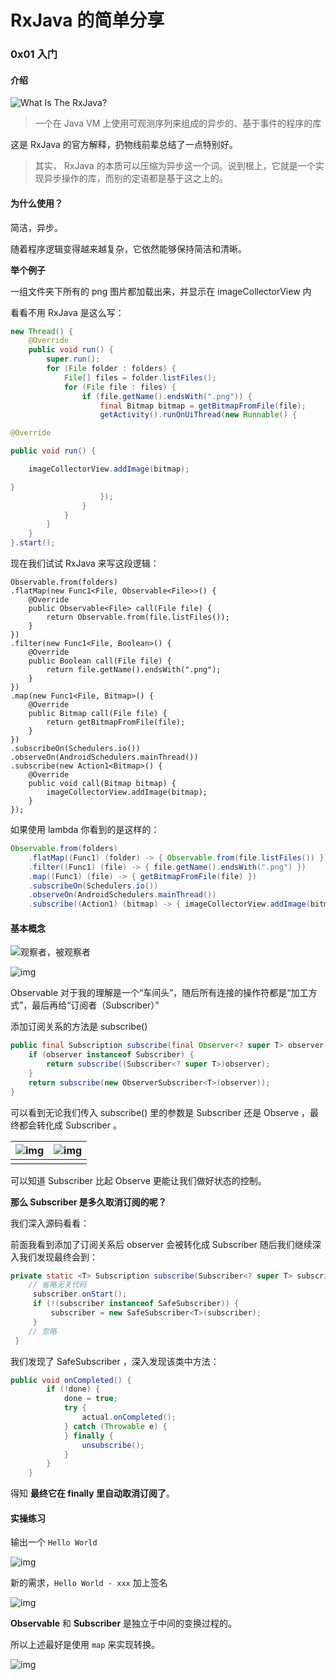 # RxJava 的简单分享

### 0x01 入门

#### 介绍

![What Is The RxJava?](http://ww3.sinaimg.cn/large/a17a2d22gw1f4dk4mjsjoj21kw12an52.jpg) 

 

> 一个在 Java VM 上使用可观测序列来组成的异步的、基于事件的程序的库

这是 RxJava 的官方解释，扔物线前辈总结了一点特别好。

> 其实， RxJava 的本质可以压缩为异步这一个词。说到根上，它就是一个实现异步操作的库，而别的定语都是基于这之上的。

#### 为什么使用？

简洁，异步。

随着程序逻辑变得越来越复杂，它依然能够保持简洁和清晰。

**举个例子**

一组文件夹下所有的 png 图片都加载出来，并显示在 imageCollectorView 内

看看不用 RxJava 是这么写：

```java
new Thread() {
    @Override
    public void run() {
        super.run();
        for (File folder : folders) {
            File[] files = folder.listFiles();
            for (File file : files) {
                if (file.getName().endsWith(".png")) {
                    final Bitmap bitmap = getBitmapFromFile(file);
                    getActivity().runOnUiThread(new Runnable() {

@Override

public void run() {

    imageCollectorView.addImage(bitmap);

}
                    });
                }
            }
        }
    }
}.start();
```

现在我们试试 RxJava 来写这段逻辑：

```
Observable.from(folders)
.flatMap(new Func1<File, Observable<File>>() {
    @Override
    public Observable<File> call(File file) {
        return Observable.from(file.listFiles());
    }
})
.filter(new Func1<File, Boolean>() {
    @Override
    public Boolean call(File file) {
        return file.getName().endsWith(".png");
    }
})
.map(new Func1<File, Bitmap>() {
    @Override
    public Bitmap call(File file) {
        return getBitmapFromFile(file);
    }
})
.subscribeOn(Schedulers.io())
.observeOn(AndroidSchedulers.mainThread())
.subscribe(new Action1<Bitmap>() {
    @Override
    public void call(Bitmap bitmap) {
        imageCollectorView.addImage(bitmap);
    }
});
```

如果使用 lambda 你看到的是这样的：

```java
Observable.from(folders)
    .flatMap((Func1) (folder) -> { Observable.from(file.listFiles()) })
    .filter((Func1) (file) -> { file.getName().endsWith(".png") })
    .map((Func1) (file) -> { getBitmapFromFile(file) })
    .subscribeOn(Schedulers.io())
    .observeOn(AndroidSchedulers.mainThread())
    .subscribe((Action1) (bitmap) -> { imageCollectorView.addImage(bitmap) });
```

#### 基本概念

![观察者，被观察者](http://ww2.sinaimg.cn/large/a17a2d22gw1f4dnhakt0qj21kw0zk0yn.jpg)

![img](http://ww4.sinaimg.cn/large/a17a2d22gw1f4dnnnfubsj21kw0zk0xz.jpg)

Observable 对于我的理解是一个“车间头”，随后所有连接的操作符都是“加工方式”，最后再给“订阅者（Subscriber）”

添加订阅关系的方法是 subscribe()

```java
public final Subscription subscribe(final Observer<? super T> observer) {
    if (observer instanceof Subscriber) {
        return subscribe((Subscriber<? super T>)observer);
    }
    return subscribe(new ObserverSubscriber<T>(observer));
}
```

可以看到无论我们传入 subscribe() 里的参数是 Subscriber 还是 Observe ，最终都会转化成 Subscriber 。

| ![img](http://ww3.sinaimg.cn/large/a17a2d22gw1f4do6au7f5j20j60k2n1k.jpg) | ![img](http://ww4.sinaimg.cn/large/a17a2d22gw1f4do6soeodj20j20m43zs.jpg) |
| ------------------------------------------------------------ | ------------------------------------------------------------ |
|                                                              |                                                              |

可以知道 Subscriber 比起 Observe 更能让我们做好状态的控制。

**那么 Subscriber 是多久取消订阅的呢？**

我们深入源码看看：

前面我看到添加了订阅关系后 observer 会被转化成 Subscriber 随后我们继续深入我们发现最终会到：

```java
private static <T> Subscription subscribe(Subscriber<? super T> subscriber, Observable<T> observable) {
	// 省略无关代码
	 subscriber.onStart();
	 if (!(subscriber instanceof SafeSubscriber)) {
		 subscriber = new SafeSubscriber<T>(subscriber);
	 }
	// 忽略
 }
```

我们发现了 SafeSubscriber ，深入发现该类中方法：

```java
public void onCompleted() {
        if (!done) {
            done = true;
            try {
                actual.onCompleted();
            } catch (Throwable e) {
            } finally {
                unsubscribe();
            }
        }
    }
```

得知 **最终它在 finally 里自动取消订阅了**。

#### 实操练习

输出一个 `Hello World`

![img](http://ww4.sinaimg.cn/large/a17a2d22gw1f4doth2f1fj21kw0zkjvq.jpg)

新的需求，`Hello World - xxx` 加上签名

![img](http://ww2.sinaimg.cn/large/a17a2d22gw1f4dovmxj27j21kw0zkgpu.jpg)

**Observable** 和 **Subscriber** 是独立于中间的变换过程的。

所以上述最好是使用 `map` 来实现转换。

![img](http://ww3.sinaimg.cn/large/a17a2d22gw1f4doxzdamyj21kw0zkn23.jpg)

